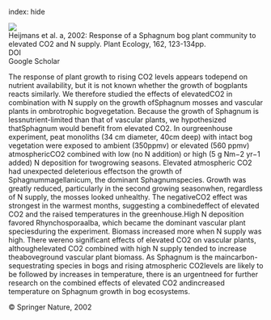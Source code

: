 index: hide

<div class="Citation">
    <div class="Citation-thumb CitationThumb-linked"  data-href="https://doi.org/10.1023/a:1020368130679">
      <img src="https://static.claimspace.cloud/climate-study-static/refs/thumbs/6/Heijmans_et_al_2002a-thumb.png" />
    </div>

  <div class="Citation-body">
    <div class="Citation-text">Heijmans et al. a, 2002: Response of a Sphagnum bog plant community to elevated CO2 and N supply. <span class="Article-journal">Plant Ecology, </span><span class="Article-volume">162, </span>123-134pp.</div>
    <div class="Citation-links">
      <div class="CitationLink" data-href="https://doi.org/10.1023/a:1020368130679">
        <div class="CitationLink-icon CitationLink-Doi"></div>
        <div class="CitationLink-text">DOI</div>
      </div>
      <div class="CitationLink" data-href="https://scholar.google.com/scholar?q=10.1023/a:1020368130679">
        <div class="CitationLink-icon CitationLink-Scholar"></div>
        <div class="CitationLink-text">Google Scholar</div>
      </div>
    </div>
  </div>
</div>

The response of plant growth to rising CO2 levels appears todepend on nutrient availability, but it is not known whether the growth of bogplants reacts similarly. We therefore studied the effects of elevatedCO2 in combination with N supply on the growth ofSphagnum mosses and vascular plants in ombrotrophic bogvegetation. Because the growth of Sphagnum is lessnutrient-limited than that of vascular plants, we hypothesized thatSphagnum would benefit from elevated CO2. In ourgreenhouse experiment, peat monoliths (34 cm diameter, 40cm deep) with intact bog vegetation were exposed to ambient (350ppmv) or elevated (560 ppmv) atmosphericCO2 combined with low (no N addition) or high (5 g Nm−2 yr−1 added) N deposition for twogrowing seasons. Elevated atmospheric CO2 had unexpected deleterious effectson the growth of Sphagnummagellanicum, the dominant Sphagnumspecies. Growth was greatly reduced, particularly in the second growing seasonwhen, regardless of N supply, the mosses looked unhealthy. The negativeCO2 effect was strongest in the warmest months, suggesting a combinedeffect of elevated CO2 and the raised temperatures in the greenhouse.High N deposition favored Rhynchosporaalba, which became the dominant vascular plant speciesduring the experiment. Biomass increased more when N supply was high. There wereno significant effects of elevated CO2 on vascular plants, althoughelevated CO2 combined with high N supply tended to increase theaboveground vascular plant biomass. As Sphagnum is the maincarbon-sequestrating species in bogs and rising atmospheric CO2levels are likely to be followed by increases in temperature, there is an urgentneed for further research on the combined effects of elevated CO2 andincreased temperature on Sphagnum growth in bog ecosystems.

<div class="Citation-copy">
&copy; Springer Nature, 2002
</div>